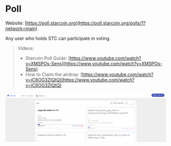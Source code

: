 # Poll

Website: [https://poll.starcoin.org](https://poll.starcoin.org/polls/1?network=main)

Any user who holds STC can participate in voting.



> Videos:
>
> * Starcoin Poll Guide: [https://www.youtube.com/watch?v=XMSPOs-Sens](https://www.youtube.com/watch?v=XMSPOs-Sens)
> * How to Claim the airdrop: [https://www.youtube.com/watch?v=jC6OG3ZIQtQ](https://www.youtube.com/watch?v=jC6OG3ZIQtQ)

![](<../.gitbook/assets/image (20) (1).png>)
